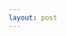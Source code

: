 ```yaml
---
layout: post
---
```


<script type="text/javascript">
<!--
document.write("Welcom to Smart!!");
// -->
</script>